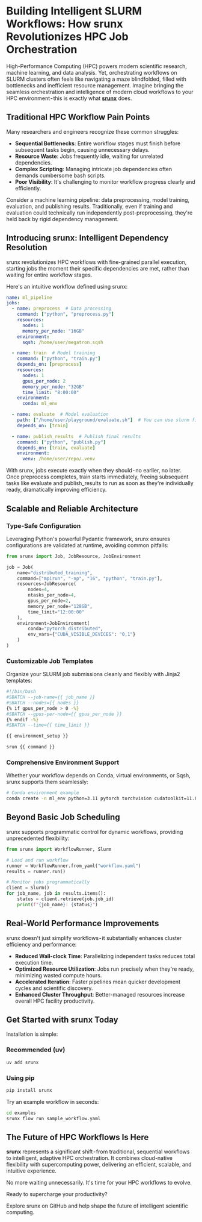 # Building Intelligent SLURM Workflows: How srunx Revolutionizes HPC Job Orchestration

High-Performance Computing (HPC) powers modern scientific research, machine learning, and data analysis. Yet, orchestrating workflows on SLURM clusters often feels like navigating a maze blindfolded, filled with bottlenecks and inefficient resource management. Imagine bringing the seamless orchestration and intelligence of modern cloud workflows to your HPC environment - this is exactly what [**srunx**](https://github.com/ksterx/srunx) does.

## Traditional HPC Workflow Pain Points

Many researchers and engineers recognize these common struggles:

- **Sequential Bottlenecks**: Entire workflow stages must finish before subsequent tasks begin, causing unnecessary delays.
- **Resource Waste**: Jobs frequently idle, waiting for unrelated dependencies.
- **Complex Scripting**: Managing intricate job dependencies often demands cumbersome bash scripts.
- **Poor Visibility**: It's challenging to monitor workflow progress clearly and efficiently.

Consider a machine learning pipeline: data preprocessing, model training, evaluation, and publishing results. Traditionally, even if training and evaluation could technically run independently post-preprocessing, they're held back by rigid dependency management.

## Introducing srunx: Intelligent Dependency Resolution

srunx revolutionizes HPC workflows with fine-grained parallel execution, starting jobs the moment their specific dependencies are met, rather than waiting for entire workflow stages.

Here's an intuitive workflow defined using srunx:

```yaml
name: ml_pipeline
jobs:
  - name: preprocess  # Data processing
    command: ["python", "preprocess.py"]
    resources:
      nodes: 1
      memory_per_node: "16GB"
    environment:
      sqsh: /home/user/megatron.sqsh

  - name: train  # Model training
    command: ["python", "train.py"]
    depends_on: [preprocess]
    resources:
      nodes: 1
      gpus_per_node: 2
      memory_per_node: "32GB"
      time_limit: "8:00:00"
    environment:
      conda: ml_env

  - name: evaluate  # Model evaluation
    path: ["/home/user/playground/evaluate.sh"]  # You can use slurm file
    depends_on: [train]

  - name: publish_results  # Publish final results
    command: ["python", "publish.py"]
    depends_on: [train, evaluate]
    environment:
      venv: /home/user/repo/.venv
```

With srunx, jobs execute exactly when they should - no earlier, no later. Once preprocess completes, train starts immediately, freeing subsequent tasks like evaluate and publish_results to run as soon as they're individually ready, dramatically improving efficiency.

## Scalable and Reliable Architecture

### Type-Safe Configuration

Leveraging Python's powerful Pydantic framework, srunx ensures configurations are validated at runtime, avoiding common pitfalls:

```python
from srunx import Job, JobResource, JobEnvironment

job = Job(
    name="distributed_training",
    command=["mpirun", "-np", "16", "python", "train.py"],
    resources=JobResource(
        nodes=4,
        ntasks_per_node=4,
        gpus_per_node=2,
        memory_per_node="128GB",
        time_limit="12:00:00"
    ),
    environment=JobEnvironment(
        conda="pytorch_distributed",
        env_vars={"CUDA_VISIBLE_DEVICES": "0,1"}
    )
)
```

### Customizable Job Templates

Organize your SLURM job submissions cleanly and flexibly with Jinja2 templates:

```bash
#!/bin/bash
#SBATCH --job-name={{ job_name }}
#SBATCH --nodes={{ nodes }}
{% if gpus_per_node > 0 -%}
#SBATCH --gpus-per-node={{ gpus_per_node }}
{% endif -%}
#SBATCH --time={{ time_limit }}

{{ environment_setup }}

srun {{ command }}
```

### Comprehensive Environment Support

Whether your workflow depends on Conda, virtual environments, or Sqsh, srunx supports them seamlessly:

```bash
# Conda environment example
conda create -n ml_env python=3.11 pytorch torchvision cudatoolkit=11.8 -c pytorch -c nvidia
```

## Beyond Basic Job Scheduling

srunx supports programmatic control for dynamic workflows, providing unprecedented flexibility:

```python
from srunx import WorkflowRunner, Slurm

# Load and run workflow
runner = WorkflowRunner.from_yaml("workflow.yaml")
results = runner.run()

# Monitor jobs programmatically
client = Slurm()
for job_name, job in results.items():
    status = client.retrieve(job.job_id)
    print(f"{job_name}: {status}")
```

## Real-World Performance Improvements

srunx doesn't just simplify workflows - it substantially enhances cluster efficiency and performance:

- **Reduced Wall-clock Time**: Parallelizing independent tasks reduces total execution time.
- **Optimized Resource Utilization**: Jobs run precisely when they're ready, minimizing wasted compute hours.
- **Accelerated Iteration**: Faster pipelines mean quicker development cycles and scientific discovery.
- **Enhanced Cluster Throughput**: Better-managed resources increase overall HPC facility productivity.

## Get Started with srunx Today

Installation is simple:

### Recommended (uv)

```bash
uv add srunx
```

### Using pip

```bash
pip install srunx
```

Try an example workflow in seconds:

```bash
cd examples
srunx flow run sample_workflow.yaml
```

## The Future of HPC Workflows Is Here

**srunx** represents a significant shift - from traditional, sequential workflows to intelligent, adaptive HPC orchestration. It combines cloud-native flexibility with supercomputing power, delivering an efficient, scalable, and intuitive experience.

No more waiting unnecessarily. It's time for your HPC workflows to evolve.

Ready to supercharge your productivity?

Explore srunx on GitHub and help shape the future of intelligent scientific computing.
